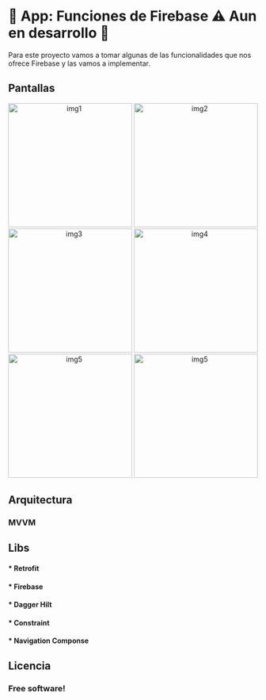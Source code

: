 # :iphone: App: Funciones de Firebase :warning: Aun en desarrollo :construction: 

Para este proyecto vamos a tomar algunas de las funcionalidades que nos ofrece Firebase y las vamos a implementar. 


## Pantallas
<div align="center">
  <img src="https://github.com/JmanuelJ/Resources-Myrepos/blob/main/Firebase_example/1723072665270.jpg" height="250" alt="img1"  />
  <img src="https://github.com/JmanuelJ/Resources-Myrepos/blob/main/Firebase_example/1723072665304.jpg" height="250" alt="img2"  />
  <img src="https://github.com/JmanuelJ/Resources-Myrepos/blob/main/Firebase_example/1723072665338.jpg" height="250" alt="img3"  />
  <img src="https://github.com/JmanuelJ/Resources-Myrepos/blob/main/Firebase_example/1723072665370.jpg" height="250" alt="img4"  />
  <img src="https://github.com/JmanuelJ/Resources-Myrepos/blob/main/Firebase_example/1723072665404.jpg" height="250" alt="img5"  />
  <img src="https://github.com/JmanuelJ/Resources-Myrepos/blob/main/Firebase_example/1723072665437.jpg" height="250" alt="img5"  />
</div>

## Arquitectura 
### MVVM

## Libs
#### * Retrofit
#### * Firebase
#### * Dagger Hilt
#### * Constraint
#### * Navigation Componse

## Licencia
### Free software!
